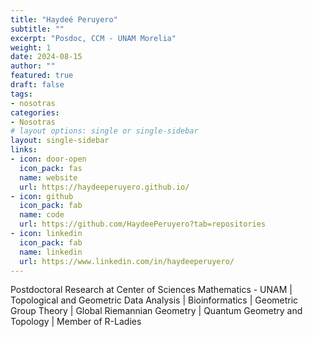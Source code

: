 ```yaml
---
title: "Haydeé Peruyero"
subtitle: ""
excerpt: "Posdoc, CCM - UNAM Morelia"
weight: 1
date: 2024-08-15
author: ""
featured: true
draft: false
tags:
- nosotras
categories:
- Nosotras
# layout options: single or single-sidebar
layout: single-sidebar
links:
- icon: door-open
  icon_pack: fas
  name: website
  url: https://haydeeperuyero.github.io/
- icon: github
  icon_pack: fab
  name: code
  url: https://github.com/HaydeePeruyero?tab=repositories
- icon: linkedin
  icon_pack: fab
  name: linkedin
  url: https://www.linkedin.com/in/haydeeperuyero/
---
```


Postdoctoral Research at Center of Sciences Mathematics - UNAM |
Topological and Geometric Data Analysis | Bioinformatics | Geometric Group
Theory | Global Riemannian Geometry | Quantum Geometry and Topology | Member of R-Ladies


